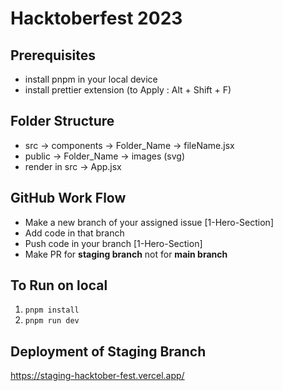 # Hacktoberfest 2023
## Prerequisites
- install pnpm in your local device
- install prettier extension (to Apply : Alt + Shift + F)

## Folder Structure
- src -> components -> Folder_Name -> fileName.jsx
- public -> Folder_Name -> images (svg)
- render in src -> App.jsx

## GitHub Work Flow
- Make a new branch of your assigned issue [1-Hero-Section]
- Add code in that branch
- Push code in your branch [1-Hero-Section]
- Make PR for **staging branch** not for **main branch**


## To Run on local
1. ```pnpm install```
2. ```pnpm run dev```

## Deployment of Staging Branch
https://staging-hacktober-fest.vercel.app/

